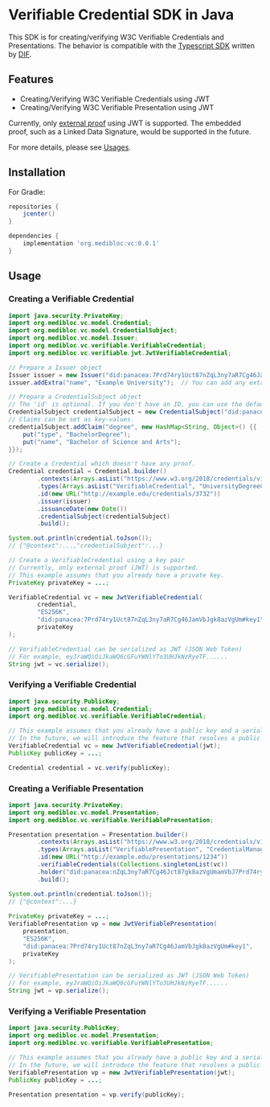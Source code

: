 # Verifiable Credential SDK in Java 

This SDK is for creating/verifying W3C Verifiable Credentials and Presentations.
The behavior is compatible with the [Typescript SDK](https://github.com/decentralized-identity/did-jwt-vc) written by [DIF](https://identity.foundation).

## Features

- Creating/Verifying W3C Verifiable Credentials using JWT
- Creating/Verifying W3C Verifiable Presentation using JWT

Currently, only [external proof](https://www.w3.org/TR/vc-data-model/#proofs-signatures) using JWT is supported.
The embedded proof, such as a Linked Data Signature, would be supported in the future.

For more details, please see [Usages](#usage).

## Installation

For Gradle:
```gradle
repositories {
    jcenter()
}

dependencies {
    implementation 'org.medibloc:vc:0.0.1'
}
```

## Usage

### Creating a Verifiable Credential

```java
import java.security.PrivateKey;
import org.medibloc.vc.model.Credential;
import org.medibloc.vc.model.CredentialSubject;
import org.medibloc.vc.model.Issuer;
import org.medibloc.vc.verifiable.VerifiableCredential;
import org.medibloc.vc.verifiable.jwt.JwtVerifiableCredential;

// Prepare a Issuer object
Issuer issuer = new Issuer("did:panacea:7Prd74ry1Uct87nZqL3ny7aR7Cg46JamVbJgk8azVgUm");
issuer.addExtra("name", "Example University");  // You can add any extra info

// Prepare a CredentialSubject object
// The 'id' is optional. If you don't have an ID, you can use the default constructor.
CredentialSubject credentialSubject = new CredentialSubject("did:panacea:7aR7Cg46JamVbJgk8azVgUm7Prd74ry1Uct87nZqL3ny");
// Claims can be set as key-values.
credentialSubject.addClaim("degree", new HashMap<String, Object>() {{
    put("type", "BachelorDegree");
    put("name", "Bachelor of Science and Arts");
}});

// Create a Credential which doesn't have any proof.
Credential credential = Credential.builder()
        .contexts(Arrays.asList("https://www.w3.org/2018/credentials/v1", "https://www.w3.org/2018/credentials/examples/v1"))
        .types(Arrays.asList("VerifiableCredential", "UniversityDegreeCredential"))
        .id(new URL("http://example.edu/credentials/3732"))
        .issuer(issuer)
        .issuanceDate(new Date())
        .credentialSubject(credentialSubject)
        .build();

System.out.println(credential.toJson());
// {"@context":...,"credentialSubject":...}

// Create a VerifiableCredential using a key pair
// Currently, only external proof (JWT) is supported.
// This example assumes that you already have a private key.
PrivateKey privateKey = ...;

VerifiableCredential vc = new JwtVerifiableCredential(
        credential,
        "ES256K",
        "did:panacea:7Prd74ry1Uct87nZqL3ny7aR7Cg46JamVbJgk8azVgUm#key1",
        privateKey
);

// VerifiableCredential can be serialized as JWT (JSON Web Token)
// For example, eyJraWQiOiJkaWQ6cGFuYWNlYTo3UHJkNzRyeTF......
String jwt = vc.serialize();
```

### Verifying a Verifiable Credential

```java
import java.security.PublicKey;
import org.medibloc.vc.model.Credential;
import org.medibloc.vc.verifiable.VerifiableCredential;

// This example assumes that you already have a public key and a serialized VerifiableCredential (JWT).
// In the future, we will introduce the feature that resolves a public key from a DID document.
VerifiableCredential vc = new JwtVerifiableCredential(jwt);
PublicKey publicKey = ...;

Credential credential = vc.verify(publicKey);
```

### Creating a Verifiable Presentation

```java
import java.security.PrivateKey;
import org.medibloc.vc.model.Presentation;
import org.medibloc.vc.verifiable.VerifiablePresentation;

Presentation presentation = Presentation.builder()
        .contexts(Arrays.asList("https://www.w3.org/2018/credentials/v1", "https://www.w3.org/2018/credentials/examples/v1"))
        .types(Arrays.asList("VerifiablePresentation", "CredentialManagerPresentation"))
        .id(new URL("http://example.edu/presentations/1234"))
        .verifiableCredentials(Collections.singletonList(vc))
        .holder("did:panacea:nZqL3ny7aR7Cg46Jct87gk8azVgUmamVbJ7Prd74ry1U")
        .build();

System.out.println(credential.toJson());
// {"@context":...}
    
PrivateKey privateKey = ...;
VerifiablePresentation vp = new JwtVerifiablePresentation(
    presentation,
    "ES256K",
    "did:panacea:7Prd74ry1Uct87nZqL3ny7aR7Cg46JamVbJgk8azVgUm#key1",
    privateKey
);

// VerifiablePresentation can be serialized as JWT (JSON Web Token)
// For example, eyJraWQiOiJkaWQ6cGFuYWNlYTo3UHJkNzRyeTF......
String jwt = vp.serialize();
```

### Verifying a Verifiable Presentation

```java
import java.security.PublicKey;
import org.medibloc.vc.model.Presentation;
import org.medibloc.vc.verifiable.VerifiablePresentation;

// This example assumes that you already have a public key and a serialized VerifiablePresentation (JWT).
// In the future, we will introduce the feature that resolves a public key from a DID document.
VerifiablePresentation vp = new JwtVerifiablePresentation(jwt);
PublicKey publicKey = ...;

Presentation presentation = vp.verify(publicKey);
```
